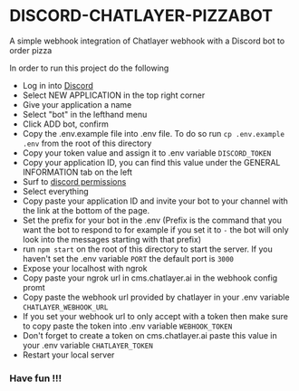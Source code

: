 # DISCORD-CHATLAYER-PIZZABOT
A simple webhook integration of Chatlayer webhook with a Discord bot to order pizza

In order to run this project do the following

- Log in into [Discord](https://discord.com/developers)
- Select NEW APPLICATION in the top right corner
- Give your application a name
- Select "bot" in the lefthand menu 
- Click ADD bot, confirm
- Copy the .env.example file into .env file. To do so run `cp .env.example .env` from the root of this directory
- Copy your token value and assign it to .env variable `DISCORD_TOKEN`
- Copy your application ID, you can find this value under the GENERAL INFORMATION tab on the left
- Surf to [discord permissions](https://discordapi.com/permissions.html)
- Select everything
- Copy paste your application ID and invite your bot to your channel with the link at the bottom of the page.
- Set the prefix for your bot in the .env (Prefix is the command that you want the bot to respond to for example if you set it to  `-` the bot will only look into the messages starting with that prefix)
- run `npm start` on the root of this directory to start the server. If you haven't set the .env variable `PORT` the default port is `3000`
- Expose your localhost with ngrok
- Copy paste your ngrok url in cms.chatlayer.ai in the webhook config promt
- Copy paste the webhook url provided by chatlayer in your .env variable `CHATLAYER_WEBHOOK_URL`
- If you set your webhook url to only accept with a token then make sure to copy paste the token into .env variable `WEBHOOK_TOKEN`
- Don't forget to create a token on cms.chatlayer.ai paste this value in your .env variable `CHATLAYER_TOKEN`
- Restart your local server

### Have fun !!!
